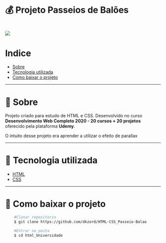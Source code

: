 # 💰 Projeto Passeios de Balões

<h1>
    <img src="https://ik.imagekit.io/dkzord/balao_Sae1hYlYt.PNG">
</h1>

# Indice
- [Sobre](#-sobre)
- [Tecnologia utilizada](#-tecnologia-utilizada)
- [Como baixar o projeto](#-como-baixar-o-projeto)

---

# 📜 Sobre

Projeto criado para estudo de HTML e CSS. Desenvolvido no curso **Desenvolvimento Web Completo 2020 - 20 cursos + 20 projetos** oferecido pela plataforma **Udemy**.

O intuito desse projeto era aprender a utilizar o efeito de parallax

---

# 📘 Tecnologia utilizada

- [HTML](https://www.w3schools.com/html/)
- [CSS](https://www.w3schools.com/css/)


---

# 📁 Como baixar o projeto

```bash
    #Clonar repositorio
    $ git clone https://github.com/dkzord/HTML-CSS_Passeio-Balao

    #Entrar na pasta
    $ cd html_Universidade
```
